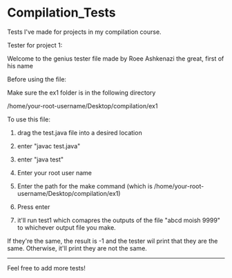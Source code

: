 # Compilation_Tests
Tests I've made for projects in my compilation course.

Tester for project 1:

Welcome to the genius tester file made by Roee Ashkenazi the great, first of his name

Before using the file:

Make sure the ex1 folder is in the following directory

/home/your-root-username/Desktop/compilation/ex1

To use this file:

1. drag the test.java file into a desired location

2. enter "javac test.java"

3. enter "java test"

4. Enter your root user name

5. Enter the path for the make command (which is /home/your-root-username/Desktop/compilation/ex1)

6. Press enter

7. it'll run test1 which comapres the outputs of the file "abcd moish 9999" to whichever output file you make.

If they're the same, the result is -1 and the tester wil print that they are the same. Otherwise, it'll print they are not the same.


----

Feel free to add more tests!

